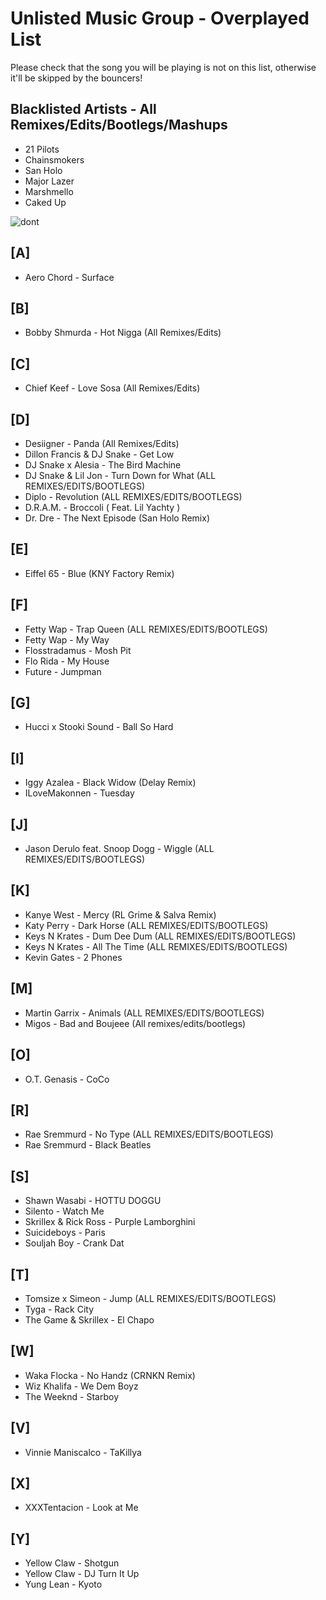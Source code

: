 Unlisted Music Group - Overplayed List
======

Please check that the song you will be playing is not on this list, otherwise it'll be skipped by the bouncers!

## Blacklisted Artists - All Remixes/Edits/Bootlegs/Mashups 
* 21 Pilots
* Chainsmokers
* San Holo
* Major Lazer
* Marshmello
* Caked Up

![dont](http://www.reactiongifs.com/r/2013/07/dont-try-it.gif)


## [A]
* Aero Chord - Surface 

## [B] 
* Bobby Shmurda - Hot Nigga (All Remixes/Edits) 

## [C]
* Chief Keef - Love Sosa (All Remixes/Edits)

## [D]
* Desiigner - Panda (All Remixes/Edits)
* Dillon Francis & DJ Snake - Get Low
* DJ Snake x Alesia - The Bird Machine
* DJ Snake & Lil Jon - Turn Down for What  (ALL REMIXES/EDITS/BOOTLEGS)
* Diplo - Revolution (ALL REMIXES/EDITS/BOOTLEGS)
* D.R.A.M. - Broccoli ( Feat. Lil Yachty )
* Dr. Dre - The Next Episode (San Holo Remix)

## [E]
* Eiffel 65 - Blue (KNY Factory Remix)

## [F]
* Fetty Wap - Trap Queen  (ALL REMIXES/EDITS/BOOTLEGS)
* Fetty Wap - My Way
* Flosstradamus - Mosh Pit
* Flo Rida - My House
* Future - Jumpman 

## [G]
* Hucci x Stooki Sound - Ball So Hard

## [I]
* Iggy Azalea - Black Widow (Delay Remix)
* ILoveMakonnen - Tuesday 

## [J]
* Jason Derulo feat. Snoop Dogg - Wiggle (ALL REMIXES/EDITS/BOOTLEGS)

## [K]
* Kanye West - Mercy (RL Grime & Salva Remix)
* Katy Perry - Dark Horse (ALL REMIXES/EDITS/BOOTLEGS)
* Keys N Krates - Dum Dee Dum (ALL REMIXES/EDITS/BOOTLEGS)
* Keys N Krates - All The Time (ALL REMIXES/EDITS/BOOTLEGS)
* Kevin Gates - 2 Phones

## [M]
* Martin Garrix - Animals (ALL REMIXES/EDITS/BOOTLEGS)
* Migos - Bad and Boujeee (All remixes/edits/bootlegs)

## [O]
* O.T. Genasis - CoCo

## [R]
* Rae Sremmurd - No Type (ALL REMIXES/EDITS/BOOTLEGS)
* Rae Sremmurd - Black Beatles 

## [S]
* Shawn Wasabi - HOTTU DOGGU
* Silento - Watch Me 
* Skrillex & Rick Ross - Purple Lamborghini
* Suicideboys - Paris
* Souljah Boy - Crank Dat

## [T]
* Tomsize x Simeon - Jump (ALL REMIXES/EDITS/BOOTLEGS)
* Tyga - Rack City
* The Game & Skrillex - El Chapo

## [W]
* Waka Flocka - No Handz (CRNKN Remix)
* Wiz Khalifa - We Dem Boyz 
* The Weeknd - Starboy

## [V]
* Vinnie Maniscalco - TaKillya

## [X]
* XXXTentacion - Look at Me

## [Y]
* Yellow Claw - Shotgun
* Yellow Claw - DJ Turn It Up
* Yung Lean - Kyoto
